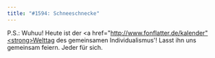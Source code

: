 ```yaml
---
title: "#1594: Schneeschnecke"
---
```


P.S.:
Wuhuu! Heute ist der <a href="http://www.fonflatter.de/kalender"<strong>Welttag des gemeinsamen Individualismus'</strong></a>! Lasst ihn uns gemeinsam feiern. Jeder für sich.

